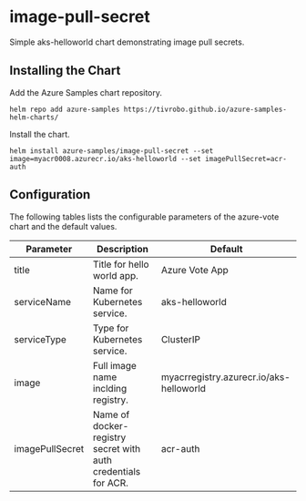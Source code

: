 # image-pull-secret

Simple aks-helloworld chart demonstrating image pull secrets.

## Installing the Chart

Add the Azure Samples chart repository.

```
helm repo add azure-samples https://tivrobo.github.io/azure-samples-helm-charts/
```

Install the chart.

```
helm install azure-samples/image-pull-secret --set image=myacr0008.azurecr.io/aks-helloworld --set imagePullSecret=acr-auth
```

## Configuration

The following tables lists the configurable parameters of the azure-vote chart and the default values.

| Parameter | Description | Default |
|---|---|---|
| title | Title for hello world app. | Azure Vote App |
| serviceName | Name for Kubernetes service. | aks-helloworld |
| serviceType | Type for Kubernetes service. | ClusterIP |
| image | Full image name inclding registry. | myacrregistry.azurecr.io/aks-helloworld | 
| imagePullSecret | Name of docker-registry secret with auth credentials for ACR. | acr-auth |